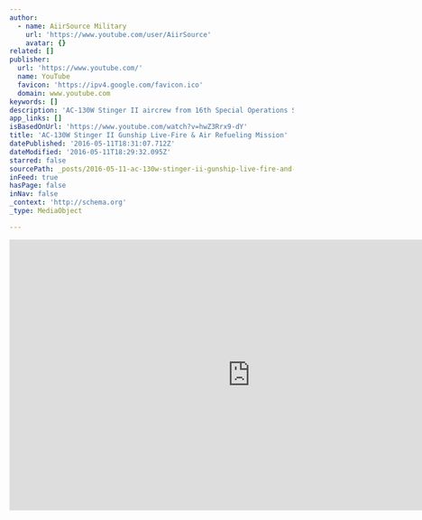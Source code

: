 ```yaml
---
author:
  - name: AiirSource Military
    url: 'https://www.youtube.com/user/AiirSource'
    avatar: {}
related: []
publisher:
  url: 'https://www.youtube.com/'
  name: YouTube
  favicon: 'https://ipv4.google.com/favicon.ico'
  domain: www.youtube.com
keywords: []
description: 'AC-130W Stinger II aircrew from 16th Special Operations Squadron, Cannon Air Force Base, N.M., conduct a live-fire and air refueling mission during Exercise Emerald Warrior 2016. The AC-130W Stinger II primary missions are close air support and air interdiction. Close air support missions include troops in contact, convoy escort and point air defense.'
app_links: []
isBasedOnUrl: 'https://www.youtube.com/watch?v=hwZ3Rrx9-dY'
title: 'AC-130W Stinger II Gunship Live-Fire & Air Refueling Mission'
datePublished: '2016-05-11T18:31:07.712Z'
dateModified: '2016-05-11T18:29:32.095Z'
starred: false
sourcePath: _posts/2016-05-11-ac-130w-stinger-ii-gunship-live-fire-and-air-refueling-mission.md
inFeed: true
hasPage: false
inNav: false
_context: 'http://schema.org'
_type: MediaObject

---
```

<iframe src="https://cdn.embedly.com/widgets/media.html?src=https%3A%2F%2Fwww.youtube.com%2Fembed%2FhwZ3Rrx9-dY%3Ffeature%3Doembed&amp;url=http%3A%2F%2Fwww.youtube.com%2Fwatch%3Fv%3DhwZ3Rrx9-dY&amp;image=https%3A%2F%2Fi.ytimg.com%2Fvi%2FhwZ3Rrx9-dY%2Fhqdefault.jpg&amp;key=b7d04c9b404c499eba89ee7072e1c4f7&amp;type=text%2Fhtml&amp;schema=google" width="854" height="480" scrolling="no" frameborder="0" allowfullscreen="" style=""></iframe>